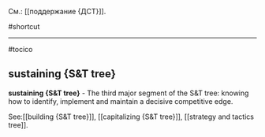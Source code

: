 См.: [[поддержание {ДСТ}]].

#shortcut




<hr/>

#tocico

## sustaining {S&T tree}

<b>sustaining {S&T tree}</b> - The third major segment of the S&amp;T tree: knowing how to identify, implement and maintain a  decisive competitive edge.  



See:[[building {S&T tree}]], [[capitalizing {S&T tree}]], [[strategy and tactics tree]].
